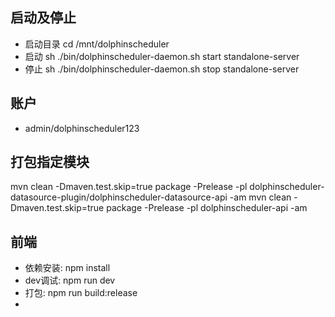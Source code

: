 
## 启动及停止
+ 启动目录
cd /mnt/dolphinscheduler
+ 启动
sh ./bin/dolphinscheduler-daemon.sh start standalone-server
+ 停止
sh ./bin/dolphinscheduler-daemon.sh stop standalone-server

## 账户
+ admin/dolphinscheduler123

## 打包指定模块
mvn clean -Dmaven.test.skip=true package -Prelease -pl dolphinscheduler-datasource-plugin/dolphinscheduler-datasource-api -am
mvn clean -Dmaven.test.skip=true package -Prelease -pl dolphinscheduler-api -am

## 前端
+ 依赖安装: npm install
+ dev调试: npm run dev
+ 打包: npm run build:release
+

